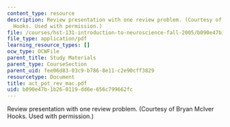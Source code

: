 ```yaml
---
content_type: resource
description: Review presentation with one review problem. (Courtesy of Bryan McIver
  Hooks. Used with permission.)
file: /courses/hst-131-introduction-to-neuroscience-fall-2005/b090e47b1b260119dd6e656c799662fc_act_pot_rev_mac.pdf
file_type: application/pdf
learning_resource_types: []
ocw_type: OCWFile
parent_title: Study Materials
parent_type: CourseSection
parent_uid: fee06d83-03c9-b786-8e11-c2e90cff3829
resourcetype: Document
title: act_pot_rev_mac.pdf
uid: b090e47b-1b26-0119-dd6e-656c799662fc
---
```

Review presentation with one review problem. (Courtesy of Bryan McIver Hooks. Used with permission.)

